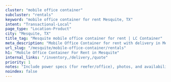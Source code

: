 ```yaml
---
cluster: "mobile office container"
subcluster: "rentals"
keyword: "mobile office container for rent Mesquite, TX"
intent: "Transactional-Local"
page_type: "Location-Product"
city: "Mesquite, TX"
title_tag: "Mesquite mobile office container for rent | LC Container"
meta_description: "Mobile Office Container for rent with delivery in Mesquite, TX. LC Container — local Since 2003. Get pricing today."
url_slug: "/mesquite/mobile-office-container/rentals"
h1: "Mobile Office Container For Rent in Mesquite"
internal_links: "/inventory,/delivery,/quote"
priority: 1
notes: "Include power specs (for reefer/office), photos, and availability."
noindex: false
---
```


<!-- TODO: Add unique city/inventory copy, images, and internal links here. -->
